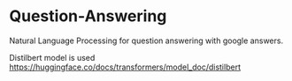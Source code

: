 # Question-Answering
Natural Language Processing for question answering with google answers.

Distilbert model is used https://huggingface.co/docs/transformers/model_doc/distilbert
